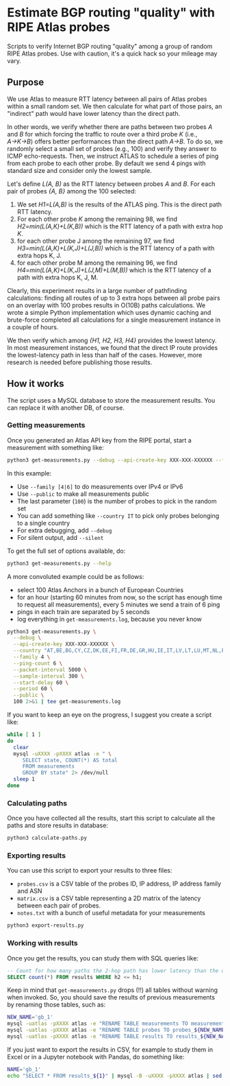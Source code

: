 # Estimate BGP routing "quality" with RIPE Atlas probes
Scripts to verify Internet BGP routing "quality" among a group of random RIPE Atlas probes. 
Use with caution, it's a quick hack so your mileage may vary. 

## Purpose
We use Atlas to measure RTT latency between all pairs of Atlas probes within a small random set. We then calculate for what part of those pairs, an "indirect" path would have lower latency than the direct path.

In other words, we verify whether there are paths between two probes *A* and *B* for which forcing the traffic to route over a third probe *K* (i.e., *A→K→B*) offers better performances than the direct path *A→B*. To do so, we randomly select a small set of probes (e.g., 100) and verify they answer to ICMP echo-requests. Then, we instruct ATLAS to schedule a series of ping from each probe to each other probe. By default we send 4 pings with standard size and consider only the lowest sample. 

Let's define *L(A, B)* as the RTT latency between probes *A* and *B*. For each pair of probes *{A, B}* among the 100 selected:
1.	We set *H1=L(A,B)* is the results of the ATLAS ping. This is the direct path RTT latency.
2.	For each other probe *K* among the remaining 98, we find *H2=min⁡(L(A,K)+L(K,B))* which is the RTT latency of a path with extra hop *K*.
3.	for each other probe J among the remaining 97, we find *H3=min⁡(L(A,K)+L(K,J)+L(J,B))* which is the RTT latency of a path with extra hops K, J.
4.	for each other probe M among the remaining 96, we find *H4=min⁡(L(A,K)+L(K,J)+L(J,M)+L(M,B))* which is the RTT latency of a path with extra hops K, J, M.

Clearly, this experiment results in a large number of pathfinding calculations: finding all routes of up to 3 extra hops between all probe pairs on an overlay with 100 probes results in O(10B) paths calculations. We wrote a simple Python implementation which uses dynamic caching and brute-force completed all calculations for a single measurement instance in a couple of hours. 

We then verify which among *{H1, H2, H3, H4}* provides the lowest latency. In most measurement instances, we found that the direct IP route provides the lowest-latency path in less than half of the cases. However, more research is needed before publishing those results.

## How it works
The script uses a MySQL database to store the measurement results. You can replace it with another DB, of course.

### Getting measurements
Once you generated an Atlas API key from the RIPE portal, start a measurement with something like: 
```bash
python3 get-measurements.py --debug --api-create-key XXX-XXX-XXXXXX --family 4 --public 100
```
In this example:
* Use `--family [4|6]` to do measurements over IPv4 or IPv6
* Use `--public` to make all measurements public
* The last parameter (`100`) is the number of probes to pick in the random set
* You can add something like `--country IT` to pick only probes belonging to a single country
* For extra debugging, add `--debug`
* For silent output, add `--silent`

To get the full set of options available, do:
```bash
python3 get-measurements.py --help
```

A more convoluted example could be as follows: 
* select 100 Atlas Anchors in a bunch of European Countries
* for an hour (starting 60 minutes from now, so the script has enough time to request all measurements), every 5 minutes we send a train of 6 ping
* pings in each train are separated by 5 seconds
* log everything in `get-measurements.log`, because you never know
```bash
python3 get-measurements.py \
  --debug \
  --api-create-key XXX-XXX-XXXXXX \
  --country "AT,BE,BG,CY,CZ,DK,EE,FI,FR,DE,GR,HU,IE,IT,LV,LT,LU,MT,NL,PL,PT,RO,SK,SI,ES,SE,GB" \
  --family 4 \
  --ping-count 6 \
  --packet-interval 5000 \
  --sample-interval 300 \
  --start-delay 60 \
  --period 60 \
  --public \
  100 2>&1 | tee get-measurements.log
```

If you want to keep an eye on the progress, I suggest you create a script like:
```bash
while [ 1 ]
do
  clear
  mysql -uXXXX -pXXXX atlas -e " \
     SELECT state, COUNT(*) AS total
     FROM measurements
     GROUP BY state" 2> /dev/null
  sleep 1
done
```

### Calculating paths
Once you have collected all the results, start this script to calculate all the paths and store results in database:
```bash
python3 calculate-paths.py
```

### Exporting results
You can use this script to export your results to three files:
* `probes.csv` is a CSV table of the probes ID, IP address, IP address family and ASN
* `matrix.csv` is a CSV table representing a 2D matrix of the latency between each pair of probes.
* `notes.txt` with a bunch of useful metadata for your measurements
```bash
python3 export-results.py
```

### Working with results
Once you get the results, you can study them with SQL queries like:
```SQL
-- Count for how many paths the 2-hop path has lower latency than the direct path:
SELECT count(*) FROM results WHERE h2 <= h1;
```

Keep in mind that `get-measurements.py` drops (!!) all tables without warning when invoked. So, you should save the results of previous measurements by renaming those tables, such as:
```bash
NEW_NAME='gb_1'
mysql -uatlas -pXXXX atlas -e "RENAME TABLE measurements TO measurements_${NEW_NAME};"
mysql -uatlas -pXXXX atlas -e "RENAME TABLE probes TO probes_${NEW_NAME};"
mysql -uatlas -pXXXX atlas -e "RENAME TABLE results TO results_${NEW_NAME};"
```

If you just want to export the results in CSV, for example to study them in Excel or in a Jupyter notebook with Pandas, do something like: 
```bash
NAME='gb_1'
echo "SELECT * FROM results_${1}" | mysql -B -uXXXX -pXXXX atlas | sed -e 's/\t/,/g' > ${1}.csv
```
